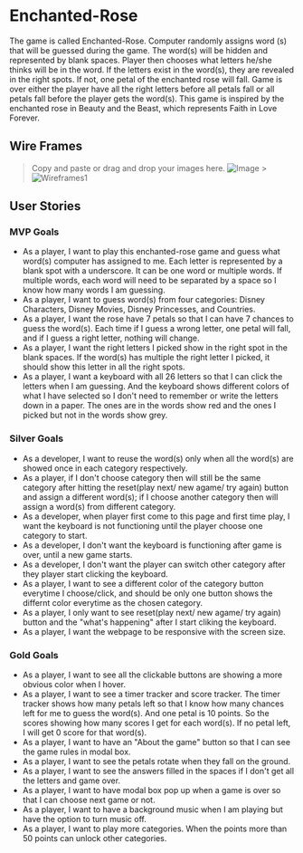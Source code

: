 # Enchanted-Rose

The game is called Enchanted-Rose. Computer randomly assigns word (s) that will be guessed during the game. The word(s) will be hidden and represented by blank spaces. Player then chooses what letters he/she thinks will be in the word. If the letters exist in the word(s), they are revealed in the right spots. If not, one petal of the enchanted rose will fall. Game is over either the player have all the right letters before all petals fall or all petals fall before the player gets the word(s). This game is inspired by the enchanted rose in Beauty and the Beast, which represents Faith in Love Forever.

## Wire Frames

> Copy and paste or drag and drop your images here.
> ![Image](https://media.git.generalassemb.ly/user/34159/files/af155a00-7259-11eb-8b03-e79299f608e4) > ![Wireframes1](https://media.git.generalassemb.ly/user/34159/files/b2244f00-731a-11eb-8b85-55360eb687cc)

## User Stories

### MVP Goals

- As a player, I want to play this enchanted-rose game and guess what word(s) computer has assigned to me. Each letter is represented by a blank spot with a underscore. It can be one word or multiple words. If multiple words, each word will need to be separated by a space so I know how many words I am guessing.
- As a player, I want to guess word(s) from four categories: Disney Characters, Disney Movies, Disney Princesses, and Countries.
- As a player, I want the rose have 7 petals so that I can have 7 chances to guess the word(s). Each time if I guess a wrong letter, one petal will fall, and if I guess a right letter, nothing will change.
- As a player, I want the right letters I picked show in the right spot in the blank spaces. If the word(s) has multiple the right letter I picked, it should show this letter in all the right spots.
- As a player, I want a keyboard with all 26 letters so that I can click the letters when I am guessing. And the keyboard shows different colors of what I have selected so I don't need to remember or write the letters down in a paper. The ones are in the words show red and the ones I picked but not in the words show grey.

### Silver Goals

- As a developer, I want to reuse the word(s) only when all the word(s) are showed once in each category respectively.
- As a player, if I don't choose category then will still be the same category after hitting the reset(play next/ new agame/ try again) button and assign a different word(s); if I choose another category then will assign a word(s) from different category.
- As a developer, when player first come to this page and first time play, I want the keyboard is not functioning until the player choose one category to start.
- As a developer, I don't want the keyboard is functioning after game is over, until a new game starts.
- As a developer, I don't want the player can switch other category after they player start clicking the keyboard.
- As a player, I want to see a different color of the category button everytime I choose/click, and should be only one button shows the differnt color everytime as the chosen category.
- As a player, I only want to see reset(play next/ new agame/ try again) button and the "what's happening" after I start cliking the keyboard.
- As a player, I want the webpage to be responsive with the screen size.

### Gold Goals

- As a player, I want to see all the clickable buttons are showing a more obvious color when I hover.
- As a player, I want to see a timer tracker and score tracker. The timer tracker shows how many petals left so that I know how many chances left for me to guess the word(s). And one petal is 10 points. So the scores showing how many scores I get for each word(s). If no petal left, I will get 0 score for that word(s).
- As a player, I want to have an "About the game" button so that I can see the game rules in modal box.
- As a player, I want to see the petals rotate when they fall on the ground.
- As a player, I want to see the answers filled in the spaces if I don't get all the letters and game over.
- As a player, I want to have modal box pop up when a game is over so that I can choose next game or not.
- As a player, I want to have a background music when I am playing but have the option to turn music off.
- As a player, I want to play more categories. When the points more than 50 points can unlock other categories.
